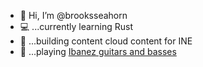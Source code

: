 - 👋 Hi, I’m @brooksseahorn
- 💻 ...currently learning Rust
- 🚧 ...building content cloud content for INE
- 🎸 ...playing [Ibanez guitars and basses](https://www.ibanez.com/usa/)


<!---
brooksseahorn/brooksseahorn is a ✨ special ✨ repository because its `README.md` (this file) appears on your GitHub profile.
You can click the Preview link to take a look at your changes.
--->
